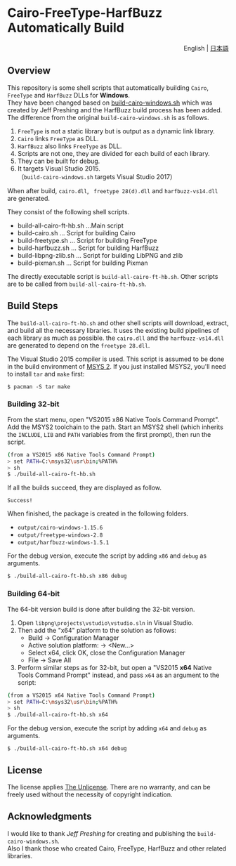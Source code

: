 # Cairo-FreeType-HarfBuzz Automatically Build
<div style="text-align:right">English | <a href="./README_JA.md">日本語</a></div>

## Overview
This repository is some shell scripts that automatically building `Cairo`, `FreeType` and `HarfBuzz` DLLs for **Windows**.  
They have been changed based on [build-cairo-windows.sh](https://github.com/preshing/cairo-windows) which was created by Jeff Preshing and the HarfBuzz build process has been added. The difference from the original `build-cairo-windows.sh` is as follows.
1. `FreeType` is not a static library but is output as a dynamic link library.
2. `Cairo` links `FreeType` as DLL.
3. `HarfBuzz` also links `FreeType` as DLL.
4. Scripts are not one, they are divided for each build of each library.
5. They can be built for debug.
6. It targets Visual Studio 2015.  
（`build-cairo-windows.sh` targets Visual Studio 2017）

When after build, `cairo.dll`, ` freetype 28(d).dll` and  `harfbuzz-vs14.dll` are generated.

They consist of the following shell scripts.
* build-all-cairo-ft-hb.sh ...Main script
* build-cairo.sh ... Script for building Cairo
* build-freetype.sh ... Script for building FreeType
* build-harfbuzz.sh ... Script for building HarfBuzz
* build-libpng-zlib.sh ... Script for building LibPNG and zlib
* build-pixman.sh ... Script for building Pixman

The directly executable script is `build-all-cairo-ft-hb.sh`. Other scripts are to be called from `build-all-cairo-ft-hb.sh`.

## Build Steps

The `build-all-cairo-ft-hb.sh` and other shell scripts will download, extract, and build all the necessary libraries. It uses the existing build pipelines of each library as much as possible. 
the `cairo.dll` and the `harfbuzz-vs14.dll` are generated to depend on the `freetype 28.dll`.

The Visual Studio 2015 compiler is used.
This script is assumed to be done in the build environment of [MSYS 2](http://www.msys2.org/). 
If you just installed MSYS2, you'll need to install `tar` and `make` first:

    $ pacman -S tar make

### Building 32-bit

From the start menu, open "VS2015 x86 Native Tools Command Prompt". Add the MSYS2 toolchain to the path. Start an MSYS2 shell (which inherits the `INCLUDE`, `LIB` and `PATH` variables from the first prompt), then run the script.

```sh
(from a VS2015 x86 Native Tools Command Prompt)
> set PATH=C:\msys32\usr\bin;%PATH%
> sh
$ ./build-all-cairo-ft-hb.sh
```

If all the builds succeed, they are displayed as follow.

    Success!


When finished, the package is created in the following folders.
+ `output/cairo-windows-1.15.6`
+ `output/freetype-windows-2.8`
+ `output/harfbuzz-windows-1.5.1`

For the debug version, execute the script by adding `x86` and `debug` as arguments.

    $ ./build-all-cairo-ft-hb.sh x86 debug


### Building 64-bit

The 64-bit version build is done after building the 32-bit version.

1. Open `libpng\projects\vstudio\vstudio.sln` in Visual Studio.
2. Then add the "x64" platform to the solution as follows:
   * Build &rarr; Configuration Manager
   * Active solution platform: &rarr; <New...>
   * Select x64, click OK, close the Configuration Manager
   * File &rarr; Save All
3. Perform similar steps as for 32-bit, but open a "VS2015 **x64** Native Tools Command Prompt" instead, and pass `x64` as an argument to the script:

```sh
(from a VS2015 x64 Native Tools Command Prompt)
> set PATH=C:\msys32\usr\bin;%PATH%
> sh
$ ./build-all-cairo-ft-hb.sh x64
```
For the debug version, execute the script by adding `x64` and `debug` as arguments.

    $ ./build-all-cairo-ft-hb.sh x64 debug

## License

The license applies [The Unlicense](http://unlicense.org/). There are no warranty, and can be freely used without the necessity of copyright indication.

## Acknowledgments
I would like to thank *Jeff Preshing* for creating and publishing the `build-cairo-windows.sh`.  
Also I thank those who created Cairo, FreeType, HarfBuzz and other related libraries.
